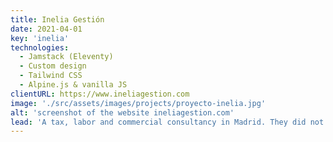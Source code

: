 ```yaml
---
title: Inelia Gestión
date: 2021-04-01
key: 'inelia'
technologies:
  - Jamstack (Eleventy)
  - Custom design
  - Tailwind CSS
  - Alpine.js & vanilla JS
clientURL: https://www.ineliagestion.com
image: './src/assets/images/projects/proyecto-inelia.jpg'
alt: 'screenshot of the website ineliagestion.com'
lead: 'A tax, labor and commercial consultancy in Madrid. They did not have a website before. They wanted to be represented as an experienced and professional agency but far from the traditional serious tone. '
---
```

